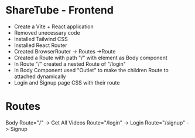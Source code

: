 
# ShareTube - Frontend
- Create a Vite + React application
- Removed unecessary code 
- Installed Tailwind CSS
- Installed React Router 
- Created BrowserRouter -> Routes ->Route
- Created a Route with path "/" with element as Body component
- In Route "/" created a nested Route of "/login"
- In Body Component used "Outlet" to make the children Route to attached dynamically
- Login and Signup page CSS with their route


# Routes
Body
    Route="/" -> Get All Videos
    Route="/login" -> Login
    Route="/signup" -> Signup